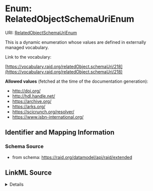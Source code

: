 # Enum: RelatedObjectSchemaUriEnum 



URI: [RelatedObjectSchemaUriEnum](../enums/RelatedObjectSchemaUriEnum.md)


This is a dynamic enumeration whose values are defined in externally managed vocabulary. 

Link to the vocabulary:

[https://vocabulary.raid.org/relatedObject.schemaUri/218](https://vocabulary.raid.org/relatedObject.schemaUri/218)


**Allowed values** (fetched at the time of the documentation generation):

* http://doi.org/
* http://hdl.handle.net/
* https://archive.org/
* https://arks.org/
* https://scicrunch.org/resolver/
* https://www.isbn-international.org/











## Identifier and Mapping Information







### Schema Source


* from schema: https://raid.org/datamodel/api/raid/extended







## LinkML Source

<details>
```yaml
name: RelatedObjectSchemaUriEnum
from_schema: https://raid.org/datamodel/api/raid/extended
rank: 1000
reachable_from:
  source_ontology: https://vocabs.ardc.edu.au/repository/api/sparql/raid_research-activity-identifier-raid-controlled-lists_raid-cl-v1-1
  source_nodes:
  - https://vocabulary.raid.org/relatedObject.schemaUri/218
  relationship_types:
  - skos:hasTopConcept
  is_direct: true
  include_self: false
  traverse_up: false

```
</details>